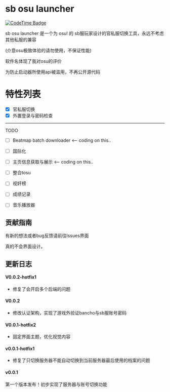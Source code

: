 # sb osu launcher

[![CodeTime Badge](https://img.shields.io/endpoint?style=for-the-badge&color=222&url=https%3A%2F%2Fapi.codetime.dev%2Fshield%3Fid%3D31981%26project%3Dsb-osu-launcher%26in=0)](https://codetime.dev)

sb osu launcher 是一个为 osu! 的 sb服玩家设计的官私服切换工具，永远不考虑其他私服的兼容

(介意osu极致体验的请勿使用，不保证性能)

软件名体现了我对osu的评价

为防止启动器所使用api被滥用，不再公开源代码

# 特性列表

- [x] 官私服切换
- [x] 外置登录与密码检查

---

TODO

- [ ] Beatmap batch downloader  <-- coding on this..
- [ ] 国际化
- [ ] 主页信息获取与展示   <-- coding on this..
- [ ] 整合tosu
- [ ] 视奸榜
- [ ] 成绩记录
- [ ] 音乐播放器


## 贡献指南

有新的想法或者bug反馈请前往Issues界面

真的不会界面设计。

## 更新日志


#### V0.0.2-hotfix1

- 修复了会开启多个后端的问题

#### V0.0.2

- 修改认证架构，实现了游戏外验证bancho与sb服账号密码

#### V0.0.1-hotfix2

- 固定界面主题，优化视觉内容

#### v0.0.1-hotfix1

- 修复了只切换服务器不能自动切换到当前服务器最后使用的档案的问题

#### v0.0.1

第一个版本发布！初步实现了服务器与账号切换功能
